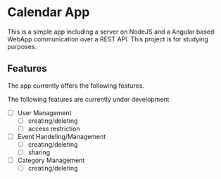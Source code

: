 # Calendar App

This is a simple app including a server on NodeJS and a Angular based WebApp communication over a REST API. This project is for studying purposes.

## Features
The app currently offers the following features.

The following features are currently under development
- [ ] User Management
  - [ ] creating/deleting
  - [ ] access restriction
- [ ] Event Handeling/Management
  - [ ] creating/deleting
  - [ ] sharing
- [ ] Category Management
  - [ ] creating/deleting